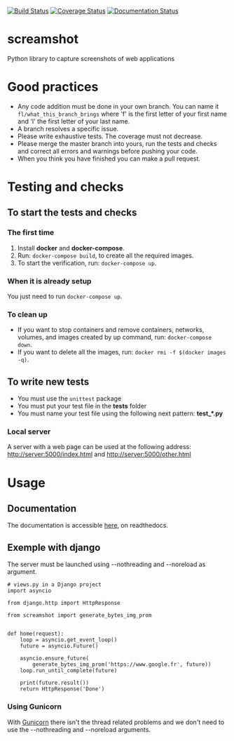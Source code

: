 [![Build Status](https://travis-ci.org/makinacorpus/screamshot.svg?branch=master)](https://travis-ci.org/makinacorpus/screamshot)
[![Coverage Status](https://coveralls.io/repos/github/makinacorpus/screamshot/badge.svg?branch=master&service=github)](https://coveralls.io/github/makinacorpus/screamshot?branch=master&service=github)
[![Documentation Status](https://readthedocs.org/projects/screamshot/badge/?version=latest)](https://screamshot.readthedocs.io/en/latest/?badge=latest)

# screamshot
Python library to capture screenshots of web applications

# Good practices

* Any code addition must be done in your own branch. You can name it `fl/what_this_branch_brings` where 'f' is the first letter of your first name and 'l' the first letter of your last name.
* A branch resolves a specific issue.
* Please write exhaustive tests. The coverage must not decrease.
* Please merge the master branch into yours, run the tests and checks and correct all errors and warnings before pushing your code.
* When you think you have finished you can make a pull request.

# Testing and checks
## To start the tests and checks
### The first time

1. Install **docker** and **docker-compose**.
2. Run: `docker-compose build`, to create all the required images.
3. To start the verification, run: `docker-compose up`.

### When it is already setup

You just need to run `docker-compose up`.

### To clean up

* If you want to stop containers and remove containers, networks, volumes, and images created by up command, run: `docker-compose down`.
* If you want to delete all the images, run: `docker rmi -f $(docker images -q)`.

## To write new tests

* You must use the `unittest` package
* You must put your test file in the **tests** folder
* You must name your test file using the following next pattern: **test_*.py**

### Local server

A server with a web page can be used at the following address: <http://server:5000/index.html> and <http://server:5000/other.html>

# Usage
## Documentation

The documentation is accessible [here](https://screamshot.readthedocs.io/en/latest/), on readthedocs.


## Exemple with django

The server must be launched using --nothreading and --noreload as argument.
```
# views.py in a Django project
import asyncio

from django.http import HttpResponse

from screamshot import generate_bytes_img_prom


def home(request):
    loop = asyncio.get_event_loop()
    future = asyncio.Future()

    asyncio.ensure_future(
        generate_bytes_img_prom('https://www.google.fr', future))
    loop.run_until_complete(future)

    print(future.result())
    return HttpResponse('Done')
``` 


### Using Gunicorn

With [Gunicorn](https://gunicorn.org/) there isn't the thread related problems and we don't need to use the --nothreading and --noreload arguments.